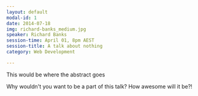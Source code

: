 ```yaml
---
layout: default
modal-id: 1
date: 2014-07-18
img: richard-banks_medium.jpg
speaker: Richard Banks
session-time: April 01, 8pm AEST
session-title: A talk about nothing
category: Web Development

---
```

This would be where the abstract goes

Why wouldn't you want to be a part of this talk? How awesome will it be?!